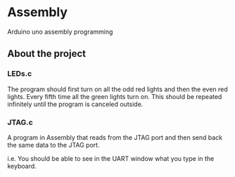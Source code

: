# Assembly
Arduino uno assembly programming

## About the project

### LEDs.c
The program should first turn on all the odd red lights and then the even red lights. 
Every fifth time all the green lights turn on. This should be repeated 
infinitely until the program is canceled outside. 

### JTAG.c
A program in Assembly that reads from the JTAG port
and then send back the same data to the JTAG port.

i.e. You should be able to see in the UART window what
you type in the keyboard.
